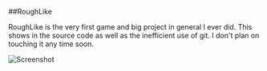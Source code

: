 ##RoughLike

RoughLike is the very first game and big project in general I ever did.
This shows in the source code as well as the inefficient use of git.
I don't plan on touching it any time soon.

![Screenshot](https://i.imgur.com/4MQoxr5.png)
